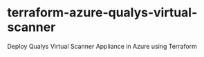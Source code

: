 # terraform-azure-qualys-virtual-scanner
Deploy Qualys Virtual Scanner Appliance in Azure using Terraform
